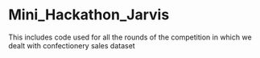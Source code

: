 # Mini_Hackathon_Jarvis
This includes code used for all the rounds of the competition in which we dealt with confectionery sales dataset
